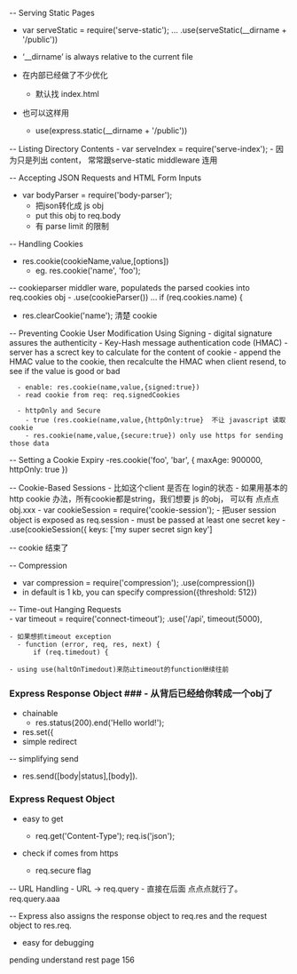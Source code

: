 -- Serving Static Pages
  - var serveStatic = require('serve-static'); 
    ...
    .use(serveStatic(__dirname + '/public'))
  
  - ‘__dirname’ is always relative to the current file 
  
  - 在内部已经做了不少优化
    - 默认找 index.html 
  
  - 也可以这样用
    - use(express.static(__dirname + '/public'))
    
--  Listing Directory Contents
    - var serveIndex = require('serve-index');
    - 因为只是列出 content， 常常跟serve-static middleware 连用 
    
-- Accepting JSON Requests and HTML Form Inputs
  - var bodyParser = require('body-parser');
    - 把json转化成 js obj 
    - put this obj to req.body 
    - 有 parse limit 的限制 
  
-- Handling Cookies   
  - res.cookie(cookieName,value,[options])
    - eg. res.cookie('name', 'foo');
  
  -- cookieparser middler ware, populateds the parsed cookies into req.cookies obj 
      - .use(cookieParser())
        ... 
        if (req.cookies.name) {
        
  - res.clearCookie('name'); 清楚 cookie
  
  -- Preventing Cookie User Modification Using Signing
    - digital signature assures the authenticity 
      - Key-Hash message authentication code (HMAC)
        - server has a screct key to calculate for the content of cookie
        - append the HMAC value to the cookie, then recalculte the HMAC when client resend, to see if the value is good or bad 
        
      - enable: res.cookie(name,value,{signed:true}) 
      - read cookie from req: req.signedCookies
  
      - httpOnly and Secure
        - true (res.cookie(name,value,{httpOnly:true}  不让 javascript 读取 cookie  
        - res.cookie(name,value,{secure:true}) only use https for sending those data 
        
  -- Setting a Cookie Expiry
    -res.cookie('foo', 'bar', { maxAge: 900000, httpOnly: true })
  
  -- Cookie-Based Sessions - 比如这个client 是否在 login的状态 
    - 如果用基本的http cookie 办法，所有cookie都是string，我们想要 js 的obj， 可以有 点点点 obj.xxx
    - var cookieSession = require('cookie-session'); 
      - 把user session object is exposed as req.session
      - must be passed at least one secret key
        - .use(cookieSession({
            keys: ['my super secret sign key']
  
  -- cookie 结束了
  
-- Compression
  - var compression = require('compression');
    .use(compression())
  - in default is 1 kb, you can specify compression({threshold: 512})
  
-- Time-out Hanging Requests  
    - var timeout = require('connect-timeout');
      .use('/api', timeout(5000),
      
    - 如果想抓timeout exception 
      - function (error, req, res, next) {
          if (req.timedout) {
          
    - using use(haltOnTimedout)来防止timeout的function继续往前
  
  
### Express Response Object ### - 从背后已经给你转成一个obj了 

- chainable 
  - res.status(200).end('Hello world!');
- res.set({
- simple redirect 

-- simplifying send 
  - res.send([body|status],[body]).
  
### Express Request Object ###  
  
  - easy to get 
    - req.get('Content-Type');  req.is('json');
  
  - check if comes from https 
    - req.secure flag
  
  -- URL Handling 
    - URL -> req.query
    - 直接在后面 点点点就行了。 req.query.aaa 
  
 --  Express also assigns the response object to req.res and the request object to res.req.
  - easy for debugging 
  

pending understand rest page 156
  
  
  
  
  
  
  
  
  
  
  
